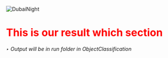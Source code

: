 
![DubaiNight](https://user-images.githubusercontent.com/90677747/192594871-762a4ff8-d5c5-4c82-a67b-35fa74e5e21f.gif)


<h1 style="color:red;">This is our result which section</h1>


<i>‣	Output will be in run folder in ObjectClassification</i>



